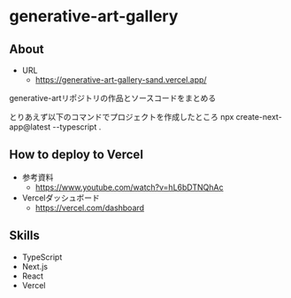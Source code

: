 # generative-art-gallery
## About
- URL
  - https://generative-art-gallery-sand.vercel.app/

generative-artリポジトリの作品とソースコードをまとめる

とりあえず以下のコマンドでプロジェクトを作成したところ
npx create-next-app@latest --typescript .

## How to deploy to Vercel
- 参考資料
  - https://www.youtube.com/watch?v=hL6bDTNQhAc
- Vercelダッシュボード
  - https://vercel.com/dashboard  

## Skills
- TypeScript
- Next.js
- React
- Vercel
